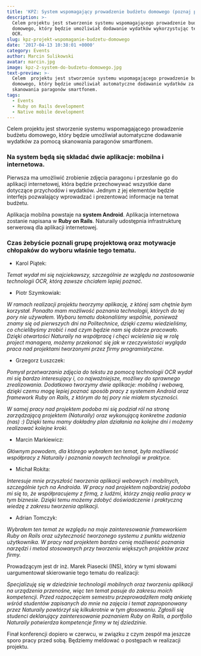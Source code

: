 ```yaml
---
title: 'KPZ: System wspomagający prowadzenie budżetu domowego (poznaj projekt)'
description: >-
  Celem projektu jest stworzenie systemu wspomagającego prowadzenie budżetu
  domowego, który będzie umożliwiał dodawanie wydatków wykorzystując technologię
  OCR.
slug: kpz-projekt-wspomaganie-budzetu-domowego
date: '2017-04-13 10:38:01 +0000'
category: Events
author: Marcin Sulikowski
avatar: marcin.jpg
image: kpz-2-system-do-budzetu-domowego.jpg
text-preview: >-
  Celem  projektu jest stworzenie systemu wspomagającego prowadzenie budżetu
  domowego, który będzie umożliwiał automatyczne dodawanie wydatków za pomocą
  skanowania paragonów smartfonem.
tags:
  - Events
  - Ruby on Rails development
  - Native mobile development
---
```

Celem  projektu jest stworzenie systemu wspomagającego prowadzenie budżetu domowego, który będzie umożliwiał automatyczne dodawanie wydatków za pomocą skanowania paragonów smartfonem.

### Na system będą się składać dwie aplikacje: **mobilna** i **internetowa**.

Pierwsza ma umożliwić zrobienie zdjęcia paragonu i przesłanie go do aplikacji internetowej, która będzie przechowywać wszystkie dane dotyczące przychodów i wydatków. Jednym z jej elementów będzie interfejs pozwalający wprowadzać i prezentować informacje na temat budżetu.

Aplikacja mobilna powstaje na **system Android**.
Aplikacja internetowa zostanie napisana w **Ruby on Rails**.
Naturaily udostępnia infrastrukturę serwerową dla aplikacji internetowej.

### Czas żebyście poznali grupę projektową oraz motywacje chłopaków do wyboru właśnie tego tematu.

* <p class="text-underline">Karol Piątek:</p>

_Temat wydał mi się najciekawszy, szczególnie ze względu na zastosowanie technologii OCR, którą zawsze chciałem lepiej poznać._

* <p class="text-underline">Piotr Szymkowiak:</p>

_W ramach realizacji projektu tworzymy aplikację, z której sam chętnie bym korzystał. Ponadto mam możliwość poznania technologii, których do tej pory nie używałem. Wyboru tematu dokonaliśmy wspólnie, ponieważ znamy się od pierwszych dni na Politechnice, dzięki czemu wiedzieliśmy, co chcielibyśmy zrobić i nad czym będzie nam się dobrze pracowało. Dzięki otwartości Naturaily na współpracę i chęci wcielenia się w rolę project managera, możemy przekonać się jak w rzeczywistości wygląda praca nad projektami tworzonymi przez firmy programistyczne._

* <p class="text-underline">Grzegorz Łuszczek:</p>

_Pomysł przetwarzania zdjęcia do tekstu za pomocą technologii OCR wydał mi się bardzo interesujący i, co najważniejsze, możliwy do sprawnego zrealizowania. Dodatkowo tworzymy dwie aplikacje: mobilną i webową, dzięki czemu mogę lepiej poznać sposób pracy z systemem Android oraz framework Ruby on Rails, z którym do tej pory nie miałem styczności._

_W samej pracy nad projektem podoba mi się podział ról na stronę zarządzającą projektem (Naturaily) oraz wykonującą konkretne zadania (nas) :) Dzięki temu mamy dokładny plan działania na kolejne dni i możemy realizować kolejne kroki._

* <p class="text-underline">Marcin Markiewicz:</p>

_Głównym powodem, dla którego wybrałem ten temat, była możliwość współpracy z Naturaily i poznania nowych technologii w praktyce._

* <p class="text-underline">Michał Rokita:</p>

_Interesuje mnie przyszłość tworzenia aplikacji webowych i mobilnych, szczególnie tych na Androida. W pracy nad projektem najbardziej podoba mi się to, że współpracujemy z firmą, z ludźmi, którzy znają realia pracy w tym biznesie. Dzięki temu możemy zdobyć doświadczenie i praktyczną wiedzę z zakresu tworzenia aplikacji._

* <p class="text-underline">Adrian Tomczyk:</p>

_Wybrałem ten temat ze względu na moje zainteresowanie frameworkiem Ruby on Rails oraz użyteczność tworzonego systemu z punktu widzenia użytkownika. W pracy nad projektem bardzo cenię możliwość poznania narzędzi i metod stosowanych przy tworzeniu większych projektów przez firmy._

Prowadzącym jest <span class="text-underline">dr inż. Marek Piasecki (INS)</span>, który w tymi słowami uargumentował skierowanie tego tematu do realizacji:

_Specjalizuję się w dziedzinie technologii mobilnych oraz tworzeniu aplikacji na urządzenia przenośne, więc ten temat pasuje do zakresu moich kompetencji. Przed rozpoczęciem semestru przeprowadziłem małą ankietę wśród studentów zapisanych do mnie na zajęcia i temat zaproponowany przez Naturaily  powtórzył się kilkukrotnie w tym głosowaniu. Zgłosili się studenci deklarujący zainteresowanie poznaniem Ruby on Rails, a portfolio Naturaily potwierdza kompetencje firmy w tej dziedzinie._

Finał konferencji dopiero w czerwcu, w związku z czym zespół ma jeszcze sporo pracy przed sobą. Będziemy meldować o postępach w realizacji projektu.
